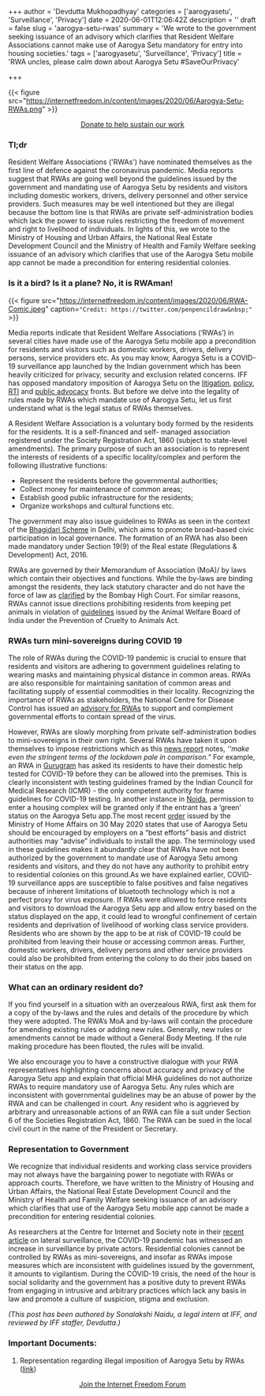 +++
author = 'Devdutta Mukhopadhyay'
categories = ['aarogyasetu', 'Surveillance', 'Privacy']
date = 2020-06-01T12:06:42Z
description = ''
draft = false
slug = 'aarogya-setu-rwas'
summary = 'We wrote to the government seeking issuance of an advisory which clarifies that Resident Welfare Associations cannot make use of Aarogya Setu mandatory for entry into housing societies.'
tags = ['aarogyasetu', 'Surveillance', 'Privacy']
title = 'RWA uncles, please calm down about Aarogya Setu #SaveOurPrivacy'

+++




{{< figure src="https://internetfreedom.in/content/images/2020/06/Aarogya-Setu-RWAs.png" >}}

<div style="text-align:center;">
    <a href="https://internetfreedom.in/donate/" class="button">Donate to help sustain our work</a>
</div>

### Tl;dr

Resident Welfare Associations ('RWAs') have nominated themselves as the first line of defence against the coronavirus pandemic. Media reports suggest that RWAs are going well beyond the guidelines issued by the government and mandating use of Aarogya Setu by residents and visitors including domestic workers, drivers, delivery personnel and other service providers. Such measures may be well intentioned but they are illegal because the bottom line is that RWAs are private self-administration bodies which lack the power to issue rules restricting the freedom of movement and right to livelihood of individuals. In lights of this, we wrote to the Ministry of Housing and Urban Affairs, the National Real Estate Development Council and the Ministry of Health and Family Welfare seeking issuance of an advisory which clarifies that use of the Aarogya Setu mobile app cannot be made a precondition for entering residential colonies.

### Is it a bird? Is it a plane? No, it is RWAman!

{{< figure src="https://internetfreedom.in/content/images/2020/06/RWA-Comic.jpeg" caption=`"Credit: https://twitter.com/penpencildraw&nbsp;"` >}}

Media reports indicate that Resident Welfare Associations (‘RWAs’) in several cities have made use of the Aarogya Setu mobile app a precondition for residents and visitors such as domestic workers, drivers, delivery persons, service providers etc. As you may know, Aarogya Setu is a COVID-19 surveillance app launched by the Indian government which has been heavily criticized for privacy, security and exclusion related concerns.  IFF has opposed mandatory imposition of Aarogya Setu on the [litigation](https://internetfreedom.in/kerala-hc-hears-challenges-against-mandatory-imposition-of-aarogya-setu/), [policy](https://internetfreedom.in/we-studied-the-protocol-and-no-this-doesnt-sufficiently-protect-your-privacy/), [RTI](https://internetfreedom.in/aarogya-setu-through-the-right-to-information-lens/) and [public advocacy](https://internetfreedom.in/45-organizations-and-105-prominent-individuals-push-back-against-the-coercion-of-aarogya-setu/) fronts. But before we delve into the legality of rules made by RWAs which mandate use of Aarogya Setu, let us first understand what is the legal status of RWAs themselves.

A Resident Welfare Association is a voluntary body formed by the residents for the residents. It is a self-financed and self- managed association registered under the Society Registration Act, 1860 (subject to state-level amendments). The primary purpose of such an association is to represent the interests of residents of a specific locality/complex and perform the following illustrative functions:

* Represent the residents before the governmental authorities;
* Collect money for maintenance of common areas;
* Establish good public infrastructure for the residents;
* Organize workshops and cultural functions etc.

The government may also issue guidelines to RWAs as seen in the context of the [Bhagidari Scheme](http://www.rwabhagidari.com/registerRWA.htm) in Delhi, which aims to promote broad-based civic participation in local governance. The formation of an RWA has also been made mandatory under Section 19(9) of the Real estate (Regulations & Development) Act, 2016.

RWAs are governed by their Memorandum of Association (MoA)/ by laws which contain their objectives and functions. While the by-laws are binding amongst the residents, they lack statutory character and do not have the force of law as [clarified](https://indiankanoon.org/doc/1900075/) by the Bombay High Court. For similar reasons, RWAs cannot issue directions prohibiting residents from keeping pet animals in violation of [guidelines](http://www.awbi.org/awbi-pdf/pet_dog_circular_26_2_2015.pdf) issued by the Animal Welfare Board of India under the Prevention of Cruelty to Animals Act.

### RWAs turn mini-sovereigns during COVID 19

The role of RWAs during the COVID-19 pandemic is crucial to ensure that residents and visitors are adhering to government guidelines relating to wearing masks and maintaining physical distance in common areas. RWAs are also responsible for maintaining sanitation of common areas and facilitating supply of essential commodities in their locality. Recognizing the importance of RWAs as stakeholders, the National Centre for Disease Control has issued an [advisory for RWAs](https://ncdc.gov.in/WriteReadData/l892s/3931246121585916767.pdf) to support and complement governmental efforts to contain spread of the virus.

However, RWAs are slowly morphing from private self-administration bodies to mini-sovereigns in their own right. Several RWAs have taken it upon themselves to impose restrictions which as this [news report](https://timesofindia.indiatimes.com/blogs/toi-editorials/lockdown-is-easing-but-many-rwas-seem-not-to-have-noticed/) notes, _‘‘make even the stringent terms of the lockdown pale in comparison.”_ For example, an RWA in [Gurugram](https://timesofindia.indiatimes.com/city/gurgaon/gurugram-rwa-insists-on-covid-report/articleshow/75837887.cms) has asked its residents to have their domestic help tested for COVID-19 before they can be allowed into the premises. This is clearly inconsistent with testing guidelines framed by the Indian Council for Medical Research (ICMR) - the only competent authority for frame guidelines for COVID-19 testing. In another instance in [Noida](https://www.newindianexpress.com/nation/2020/apr/24/denied-medicine-for-parents-claims-noida-man-as-society-seeks-aarogya-setu-2134781.html), permission to enter a housing complex will be granted only if the entrant has a ‘green’ status on the Aarogya Setu app.The most recent [order](https://www.mha.gov.in/sites/default/files/MHAOrderDt_30052020.pdf) issued by the Ministry of Home Affairs on 30 May 2020 states that use of Aarogya Setu should be encouraged by employers on a “best efforts” basis and district authorities may “advise” individuals to install the app. The terminology used in these guidelines makes it abundantly clear that RWAs have not been authorized by the government to mandate use of Aarogya Setu among residents and visitors, and they do not have any authority to prohibit entry to residential colonies on this ground.As we have explained earlier, COVID-19 surveillance apps are susceptible to false positives and false negatives because of inherent limitations of bluetooth technology which is not a perfect proxy for virus exposure. If RWAs were allowed to force residents and visitors to download the Aarogya Setu app and allow entry based on the status displayed on the app, it could lead to wrongful confinement of certain residents and deprivation of livelihood of working class service providers. Residents who are shown by the app to be at risk of COVID-19 could be prohibited from leaving their house or accessing common areas. Further, domestic workers, drivers, delivery persons and other service providers could also be prohibited from entering the colony to do their jobs based on their status on the app.

### What can an ordinary resident do?

If you find yourself in a situation with an overzealous RWA, first ask them for a copy of the by-laws and the rules and details of the procedure by which they were adopted. The RWA’s MoA and by-laws will contain the procedure for amending existing rules or adding new rules. Generally, new rules or amendments cannot be made without a General Body Meeting. If the rule making procedure has been flouted, the rules will be invalid.

We also encourage you to have a constructive dialogue with your RWA representatives highlighting concerns about accuracy and privacy of the Aarogya Setu app and explain that official MHA guidelines do not authorize RWAs to require mandatory use of Aarogya Setu. Any rules which are inconsistent with governmental guidelines may be an abuse of power by the RWA and can be challenged in court. Any resident who is aggrieved by  arbitrary and unreasonable actions of an RWA can file a suit under Section 6 of the Societies Registration Act, 1860. The RWA can be sued in the local civil court in the name of the President or Secretary.

### Representation to Government

We recognize that individual residents and working class service providers may not always have the bargaining power to negotiate with RWAs or approach courts. Therefore, we have written to the Ministry of Housing and Urban Affairs, the National Real Estate Development Council and the Ministry of Health and Family Welfare seeking issuance of an advisory which clarifies that use of the Aarogya Setu mobile app cannot be made a precondition for entering residential colonies.

As researchers at the Centre for Internet and Society note in their [recent article](https://cis-india.org/internet-governance/blog/essay-watching-corona-or-neighbours-introducing-2018lateral-surveillance2019-during-covid201919) on lateral surveillance, the COVID-19 pandemic has witnessed an increase in surveillance by private actors. Residential colonies cannot be controlled by RWAs as mini-sovereigns, and insofar as RWAs impose measures which are inconsistent with guidelines issued by the government, it amounts to vigilantism. During the COVID-19 crisis, the need of the hour is social solidarity and the government has a positive duty to prevent RWAs from engaging in intrusive and arbitrary practices which lack any basis in law and promote a culture of suspicion, stigma and exclusion.

_(This post has been authored by Sonalakshi Naidu, a legal intern at IFF, and reviewed by IFF staffer, Devdutta.)_

### Important Documents:

1. Representation regarding illegal imposition of Aarogya Setu by RWAs ([link](https://drive.google.com/file/d/1KL23Isr2NQeEPMm4Z09TkwHqGaiK8ARB/view?usp=sharing))

<div style="text-align:center;">
    <a href="https://forum.internetfreedom.in/" class="button">Join the Internet Freedom Forum</a>
</div>



